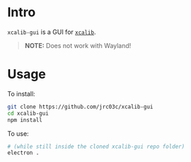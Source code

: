 # Intro

`xcalib-gui` is a GUI for [`xcalib`](https://man.archlinux.org/man/xcalib.1.en). 

> **NOTE:** Does not work with Wayland!

# Usage

To install:

```bash
git clone https://github.com/jrc03c/xcalib-gui
cd xcalib-gui
npm install
```

To use:

```bash
# (while still inside the cloned xcalib-gui repo folder)
electron .
```
